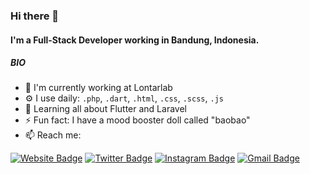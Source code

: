 ### Hi there 👋

#### I'm a Full-Stack Developer working in Bandung, Indonesia.

##### BIO

- 🌈 I'm currently working at Lontarlab
- ⚙️ I use daily: `.php`, `.dart`, `.html`, `.css`, `.scss`, `.js`
- 🌱 Learning all about Flutter and Laravel
- ⚡ Fun fact: I have a mood booster doll called "baobao"
- 📫 Reach me:

[![Website Badge](https://img.shields.io/badge/-ihsanfrr.github.io-47CCCC?style=flat&logo=Google-Chrome&logoColor=white&link=https://ihsanfrr.github.io)](https://ihsanfrr.github.io)
[![Twitter Badge](https://img.shields.io/badge/-@ihsanfrr-1ca0f1?style=flat&labelColor=1ca0f1&logo=twitter&logoColor=white&link=https://twitter.com/ihsanfrr)](https://twitter.com/ihsanfrr)
[![Instagram Badge](https://img.shields.io/badge/-@ihsanfrr-purple?style=flat&logo=instagram&logoColor=white&link=https://instagram.com/ihsanfrr/)](https://instagram.com/ihsanfrr)
[![Gmail Badge](https://img.shields.io/badge/-Ihsan.fajardan-c14438?style=flat&logo=Gmail&logoColor=white&link=mailto:ihsan.fajardan@gmail.com)](mailto:ihsan.fajardan@gmail.com)
